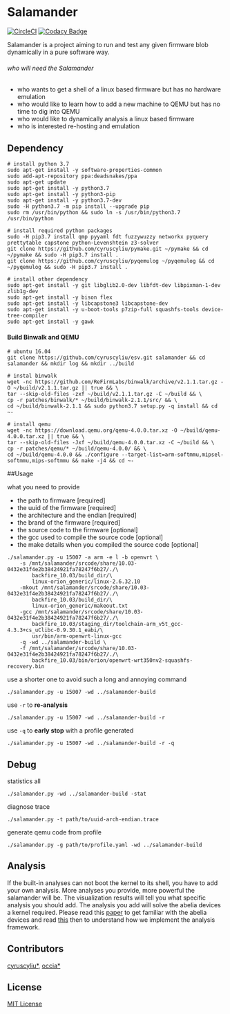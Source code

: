 # Salamander

[![CircleCI](https://circleci.com/gh/cyruscyliu/esv/tree/master.svg?style=svg&circle-token=7f12caaa351d02731d57d8165e634dc3e3537d33)](https://circleci.com/gh/cyruscyliu/esv/tree/master)
[![Codacy Badge](https://api.codacy.com/project/badge/Grade/a7aacb11a3b14a7d8e069d8a440a43c0)](https://www.codacy.com?utm_source=github.com&amp;utm_medium=referral&amp;utm_content=cyruscyliu/esv&amp;utm_campaign=Badge_Grade)

Salamander is a project aiming to run and test any given firmware blob dynamically in a pure software way.

###### who will need the Salamander
+ who wants to get a shell of a linux based firmware but has no hardware emulation
+ who would like to learn how to add a new machine to QEMU but has no time to dig into QEMU
+ who would like to dynamically analysis a linux based firmware
+ who is interested re-hosting and emulation

## Dependency

```shell script
# install python 3.7
sudo apt-get install -y software-properties-common
sudo add-apt-repository ppa:deadsnakes/ppa
sudo apt-get update
sudo apt-get install -y python3.7
sudo apt-get install -y python3-pip
sudo apt-get install -y python3.7-dev
sudo -H python3.7 -m pip install --upgrade pip
sudo rm /usr/bin/python && sudo ln -s /usr/bin/python3.7 /usr/bin/python

# install required python packages
sudo -H pip3.7 install qmp pyyaml fdt fuzzywuzzy networkx pyquery prettytable capstone python-Levenshtein z3-solver
git clone https://github.com/cyruscyliu/pymake.git ~/pymake && cd ~/pymake && sudo -H pip3.7 install .
git clone https://github.com/cyruscyliu/pyqemulog ~/pyqemulog && cd ~/pyqemulog && sudo -H pip3.7 install .

# install other dependency
sudo apt-get install -y git libglib2.0-dev libfdt-dev libpixman-1-dev zlib1g-dev
sudo apt-get install -y bison flex
sudo apt-get install -y libcapstone3 libcapstone-dev
sudo apt-get install -y u-boot-tools p7zip-full squashfs-tools device-tree-compiler
sudo apt-get install -y gawk
```

#### Build Binwalk and QEMU

```shell script
# ubuntu 16.04
git clone https://github.com/cyruscyliu/esv.git salamander && cd salamander && mkdir log && mkdir ../build

# instal binwalk
wget -nc https://github.com/ReFirmLabs/binwalk/archive/v2.1.1.tar.gz -O ~/build/v2.1.1.tar.gz || true && \
tar --skip-old-files -zxf ~/build/v2.1.1.tar.gz -C ~/build && \
cp -r patches/binwalk/* ~/build/binwalk-2.1.1/src/ && \
cd ~/build/binwalk-2.1.1 && sudo python3.7 setup.py -q install && cd ~-

# install qemu
wget -nc https://download.qemu.org/qemu-4.0.0.tar.xz -O ~/build/qemu-4.0.0.tar.xz || true && \
tar --skip-old-files -Jxf ~/build/qemu-4.0.0.tar.xz -C ~/build && \
cp -r patches/qemu/* ~/build/qemu-4.0.0/ && \
cd ~/build/qemu-4.0.0 && ./configure --target-list=arm-softmmu,mipsel-softmmu,mips-softmmu && make -j4 && cd ~-
```

##Usage

what you need to provide
+ the path to firmware [required]
+ the uuid of the firmware [required]
+ the architecture and the endian [required]
+ the brand of the firmware [required]
+ the source code to the firmware [optional]
+ the gcc used to compile the source code [optional]
+ the make details when you compiled the source code [optional]

```
./salamander.py -u 15007 -a arm -e l -b openwrt \
    -s /mnt/salamander/srcode/share/10.03-0432e31f4e2b38424921fa78247f6b27/./\
        backfire_10.03/build_dir/\
        linux-orion_generic/linux-2.6.32.10 
    -mkout /mnt/salamander/srcode/share/10.03-0432e31f4e2b38424921fa78247f6b27/./\
        backfire_10.03/build_dir/\
        linux-orion_generic/makeout.txt 
    -gcc /mnt/salamander/srcode/share/10.03-0432e31f4e2b38424921fa78247f6b27/./\
        backfire_10.03/staging_dir/toolchain-arm_v5t_gcc-4.3.3+cs_uClibc-0.9.30.1_eabi/\
        usr/bin/arm-openwrt-linux-gcc 
    -q -wd ../salamander-build \
    -f /mnt/salamander/srcode/share/10.03-0432e31f4e2b38424921fa78247f6b27/./\
        backfire_10.03/bin/orion/openwrt-wrt350nv2-squashfs-recovery.bin
```

use a shorter one to avoid such a long and annoying command

```
./salamander.py -u 15007 -wd ../salamander-build
```

use `-r` to **re-analysis**

```shell script
./salamander.py -u 15007 -wd ../salamander-build -r 
```

use `-q` to **early stop** with a profile generated

````shell script
./salamander.py -u 15007 -wd ../salamander-build -r -q
````

## Debug

statistics all

````shell script
./salamander.py -wd ../salamander-build -stat
````

diagnose trace

````shell script
./salamander.py -t path/to/uuid-arch-endian.trace
````

generate qemu code from profile

````shell script
./salamander.py -g path/to/profile.yaml -wd ../salamander-build 
````

## Analysis

If the built-in analyses can not boot the kernel to its shell, you have to add your own analysis. 
More analyses you provide, more powerful the salamander will be. The visualization results will tell you what specific 
analysis you should add. The analysis you add will solve the abelia devices a kernel required. Please read 
this [paper]() to get familiar with the abelia devices and read [this](./analyses/README.md) then to understand
how we implement the analysis framework.

## Contributors
[cyruscyliu*](https://github.com/cyruscyliu/esv), [occia*](https://github.com/occia)

## License
[MIT License](./LICENSE)
